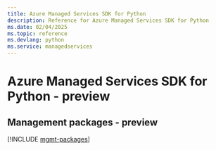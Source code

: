 ```yaml
---
title: Azure Managed Services SDK for Python
description: Reference for Azure Managed Services SDK for Python
ms.date: 02/04/2025
ms.topic: reference
ms.devlang: python
ms.service: managedservices
---
```

# Azure Managed Services SDK for Python - preview

## Management packages - preview
[!INCLUDE [mgmt-packages](managed-services-mgmt-index.md)]